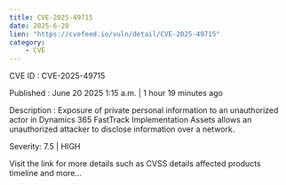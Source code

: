 ```yaml
---
title: CVE-2025-49715
date: 2025-6-20
lien: "https://cvefeed.io/vuln/detail/CVE-2025-49715"
category:
    - CVE
---
```


CVE ID : CVE-2025-49715

Published :  June 20
2025
1:15 a.m. | 1 hour
19 minutes ago

Description : Exposure of private personal information to an unauthorized actor in Dynamics 365 FastTrack Implementation Assets allows an unauthorized attacker to disclose information over a network.

Severity: 7.5 | HIGH

Visit the link for more details
such as CVSS details
affected products
timeline
and more...
